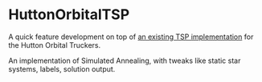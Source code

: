 # HuttonOrbitalTSP

A quick feature development on top of [an existing TSP implementation](https://github.com/dmhacker/dmhacker.github.io/blob/master/static/sim/tsp/index.html) for the Hutton Orbital Truckers.

An implementation of Simulated Annealing, with tweaks like static star systems, labels, solution output.